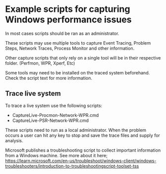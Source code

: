 # Example scripts for capturing Windows performance issues

In most cases scripts should be ran as an administrator.

These scripts may use multiple tools to capture Event Tracing, Problem Steps, Network Traces, Process Monitor and other information.

Other capture scripts that only rely on a single tool will be in their respective folder. (Perfmon, WPR, Xperf, Etc)

Some tools may need to be installed on the traced system beforehand. Check the script text for more information.

## Trace live system

To trace a live system use the following scripts:

- CaptureLive-Procmon-Network-WPR.cmd
- CaptureLive-PSR-Network-WPR.cmd

These scripts need to run as a local administrator. When the problem occurs a user can hit any key to stop and save the trace files and supply for analysis.

Microsoft publishes a troubleshooting script to collect important information from a Windows machine. See more about it here; https://learn.microsoft.com/en-us/troubleshoot/windows-client/windows-troubleshooters/introduction-to-troubleshootingscript-toolset-tss
